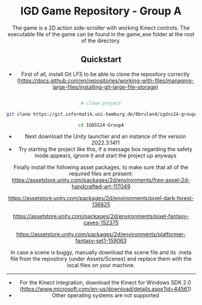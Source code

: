 <div align="center">

  

# IGD Game Repository - Group A

The game is a 2D action side-scroller with working Kinect controls. The executable file of the game can be found in the game_exe folder at the root of the directory.

## Quickstart

 - First of all, install Git LFS to be able to clone the repository correctly (https://docs.github.com/en/repositories/working-with-files/managing-large-files/installing-git-large-file-storage)

```bash

# clone project

git clone https://git.informatik.uni-hamburg.de/6bruland/igdss24-groupa.git

cd IGDSS24-GroupA

```

- Next download the Unity launcher and an instance of the version 2022.3.14f1
- Try starting the project like this, if a message box regarding the safety mode appears, ignore it and start the project up anyways

Finally install the following asset packages, to make sure that all of the required files are present:
https://assetstore.unity.com/packages/2d/environments/free-asset-2d-handcrafted-art-117049

https://assetstore.unity.com/packages/2d/environments/pixel-dark-forest-136825

https://assetstore.unity.com/packages/2d/environments/pixel-fantasy-caves-152375

https://assetstore.unity.com/packages/2d/environments/platformer-fantasy-set1-159063

In case a scene is buggy, manually download the scene file and its .meta file from the repository (under Assets/Scenes) and replace them with the local files on your machine.


-----
- For the Kinect integration, download the Kinect for Windows SDK 2.0 (https://www.microsoft.com/en-us/download/details.aspx?id=44561)
- Other operating systems are not supported